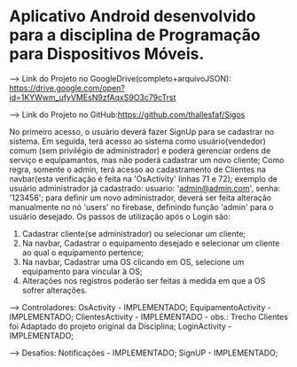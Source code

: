 # Aplicativo Android desenvolvido para a disciplina de Programação para Dispositivos Móveis. 

--> Link do Projeto no GoogleDrive(completo+arquivoJSON): https://drive.google.com/open?id=1KYWwm_ufyVMEsN9zfAqxS9O3c79cTrst

--> Link do Projeto no GitHub:https://github.com/thallesfaf/Sigos

No primeiro acesso, o usuário deverá fazer SignUp para se cadastrar no sistema. Em seguida, terá acesso ao sistema como usuário(vendedor) comum (sem privilégio de administrador) e poderá gerenciar ordens de serviço e equipamantos, mas não poderá cadastrar um novo cliente; 
Como regra, somente o admin, terá acesso ao cadastramento de Clientes na navbar(esta verificação é feita na 'OsActivity' linhas 71 e 72);
exemplo de usuário administrador já cadastrado: usuario: 'admin@admin.com', senha: '123456'; para definir um novo administrador, deverá ser feita alteração manualmente no nó 'users' no firebase, definindo função 'admin' para o usuário desejado.
Os passos de utilização após o Login são:

1. Cadastrar cliente(se administrador) ou selecionar um cliente;
2. Na navbar, Cadastrar o equipamento desejado e selecionar um cliente ao qual o equipamento pertence;
3. Na navbar, Cadastrar uma OS clicando em OS, selecione um equipamento para vincular à OS;
4. Alterações nos registros poderão ser feitas à medida em que a OS sofrer alterações.

--> Controladores:
OsActivity - IMPLEMENTADO;
EquipamentoActivity - IMPLEMENTADO;
ClientesActivity - IMPLEMENTADO - obs.: Trecho Clientes foi Adaptado do projeto original da Disciplina;
LoginActivity - IMPLEMENTADO;

--> Desafios: 
Notificações - IMPLEMENTADO;
SignUP - IMPLEMENTADO;

